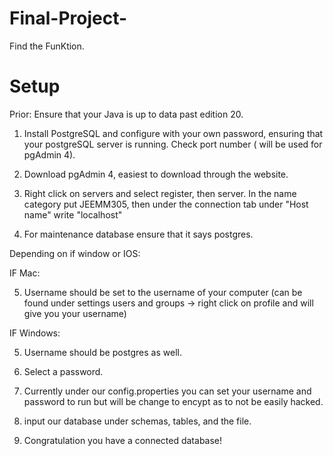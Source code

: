 # Final-Project-
Find the FunKtion. 

# Setup

Prior: 
Ensure that your Java is up to data past edition 20. 


1. Install PostgreSQL and configure with your own password, ensuring that your postgreSQL server is running. Check port number ( will be used for pgAdmin 4). 

2. Download pgAdmin 4, easiest to download through the website. 


3. Right click on servers and select register, then server. In the name category put JEEMM305, then under the connection tab under "Host name" write "localhost" 

4. For maintenance database ensure that it says postgres. 

Depending on if window or IOS: 

IF Mac: 

5. Username should be set to the username of your computer (can be found under settings users and groups -> right click on profile and will give you your username)

IF Windows: 

5. Username should be postgres as well. 

6. Select a password. 

7. Currently under our config.properties you can set your username and password to run but will be change to encypt as to not be easily hacked.

8. input our database under schemas, tables, and the file. 

9. Congratulation you have a connected database! 

